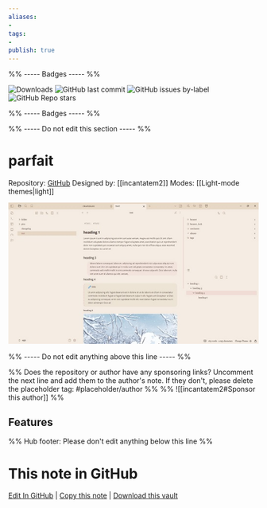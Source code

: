 ```yaml
---
aliases:
- 
tags: 
- 
publish: true
---
```


%% ----- Badges ----- %%

![Downloads](https://img.shields.io/badge/downloads-781-573E7A?style=for-the-badge&logo=)
![GitHub last commit](https://img.shields.io/github/last-commit/incantatem2/Obsidian-parfait?color=573E7A&label=last%20update&logo=github&style=for-the-badge)
![GitHub issues by-label](https://img.shields.io/github/issues/incantatem2/Obsidian-parfait/help%20wanted?color=573E7A&logo=github&style=for-the-badge) 
![GitHub Repo stars](https://img.shields.io/github/stars/incantatem2/Obsidian-parfait?color=573E7A&logo=github&style=for-the-badge)

%% ----- Badges ----- %%

%% ----- Do not edit this section ----- %%

# parfait

Repository: [GitHub](https://github.com/incantatem2/Obsidian-parfait)
Designed by: [[incantatem2]]
Modes: [[Light-mode themes|light]]



![screenshot](https://github.com/incantatem2/Obsidian-parfait/raw/HEAD/images/parfait-thumbnail.jpg)

%% ----- Do not edit anything above this line ----- %% 

%% Does the repository or author have any sponsoring links? Uncomment the next line and add them to the author's note. If they don't, please delete the placeholder tag: #placeholder/author %%
%% ![[incantatem2#Sponsor this author]] %%


## Features



%% Hub footer: Please don't edit anything below this line %%

# This note in GitHub

<span class="git-footer">[Edit In GitHub](https://github.dev/obsidian-community/obsidian-hub/blob/main/02%20-%20Community%20Expansions/02.05%20All%20Community%20Expansions/Themes/parfait.md "git-hub-edit-note") | [Copy this note](https://raw.githubusercontent.com/obsidian-community/obsidian-hub/main/02%20-%20Community%20Expansions/02.05%20All%20Community%20Expansions/Themes/parfait.md "git-hub-copy-note") | [Download this vault](https://github.com/obsidian-community/obsidian-hub/archive/refs/heads/main.zip "git-hub-download-vault") </span>
